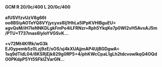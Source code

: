 #### GCM R 20/0c/400 L 20/0c/400
**afUSVfzvUzV8g66t**<br/>**oo8BSiyAOTeYQ8VYjycyxs8Ij1HhLa5IPpKVHlBguEU=**<br/>**agvQsM/iH7IeNNKDLgkFmPo4iLFRNzr+Rph5YkqKe7p0WI2vH5AvsAJ5m/PTU+T737mas6lyIoYVGSvK...**<br/><br/>
**+v72Mt4KfRk/wG3k**<br/>**EJ0ypemb5z0Lzj9zE/sOS/sj4kXUAjjmAP4UjBGDgwA=**<br/>**1sq9dTIdL04/8KSRjEjk829g0RP5+4/phKWcCpaL1gLh2tdcvowlkqQ4OQdO0PKdpP5Yt5SFkIZVarGN...**